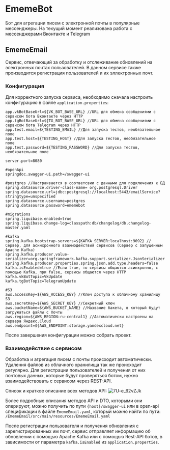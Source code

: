 # EmemeBot
Бот для агрегации писем с электронной почты в популярные мессенджеры. 
На текущий момент реализована работа с мессенджерами Вконтакте и Telegram
## EmemeEmail
Сервис, отвечающий за обработку и отслеживание обновлений на электронных почтах пользователей. 
В данном сервисе также производится регистрация пользователей и их эллектронных почт.

### Конфигурация

Для корректного запуска сервиса, необходимо сначала настроить конфигурацию в файле `application.properties`: 
```
app.vkBotBaseUrl=${VK_BOT_BASE_URL} //URL для обмена сообщениями с сервисом бота Вконтакте через HTTP 
app.tgBotBaseUrl=${TG_BOT_BASE_URL} //URL для обмена сообщениями с сервисом бота Telegram через HTTP 
app.test.email=${TESTING_EMAIL} //Для запуска тестов, необязательное поле
app.test.host=${TESTING_HOST} //Для запуска тестов, необязательное поле
app.test.password=${TESTING_PASSWORD} //Для запуска тестов, необязательное поле

server.port=8080 

#openApi
springdoc.swagger-ui.path=/swagger-ui

#postgres //Настраивается в соответсвии с данными для подключения к БД
spring.datasource.driver-class-name= org.postgresql.Driver
spring.datasource.url=jdbc:postgresql://localhost:5443/emailService?stringtype=unspecified
spring.datasource.username=postgres
spring.datasource.password=ememebot

#migrations
spring.liquibase.enabled=true
spring.liquibase.change-log=classpath:db/changelog/db.changelog-master.yaml

#kafka
spring.kafka.bootstrap-servers=${KAFKA_SERVER:localhost:9092} //Сервер, для асинхронного взаимодействия сервисов (Сервер с запущенным Apache Kafka)
spring.kafka.producer.value-serializer=org.springframework.kafka.support.serializer.JsonSerializer
spring.kafka.producer.properties.spring.json.add.type.headers=false
kafka.isEnabled=true //Если true, то сервисы общаются асинхронно, с помощью Kafka, при false, сервисы общаются через HTTP
kafka.vkBotTopic=VkUpdate
kafka.tgBotTopic=TelegramUpdate

#S3
aws.accessKey=${AWS_ACCESS_KEY} //Ключ доступа к облачному хранилищу S3
aws.secretKey=${AWS_SECRET_KEY} //Секретный ключ
aws.bucketName=${AWS_BUCKET_NAME} //Название бакета, в который будут загружаться файлы с почты
aws.region=${AWS_REGION:ru-central1} //Автоматически настроены на сервера Яндекс.Cloud
aws.endpoint=${AWS_ENDPOINT:storage.yandexcloud.net}
```

После завершения конфигурации можно собрать проект. 

### Взаимодействие с сервисом
Обработка и агрегация писем с почты происходит автоматически. Удаления файлов из облачного хранилища так же происходит регулярно.
Для регистрации пользователей и получения от них почтовых данных, которые будут проверяться ботом, нужно взаимодействовать с сервисом через REST-API.

Список и краткое описание всех методов API:
![7U-e_62vZJk](https://github.com/HSE-Courseworks/EmemeBot/assets/96997917/f51fdb21-8e55-40ca-935c-c737679a2985)

Более подробные описания методов API и DTO, которыми они оперируют, можно получить по пути `{host}/swagger-ui` или
в open-api спецификации в файле `EmemeEmail.yaml`, который можно найти по пути: `/EmemeEmail/src/main/resources/EmemeEmail.yaml`

После регистрации пользователя и получения обновления с зарегистрированных им почт, сервис отправляет информацию об обновлении с помощью Apache Kafka или с помощью Rest-API ботов, в зависимости от параметра `kafka.isEnabled` из `application.properties`.
